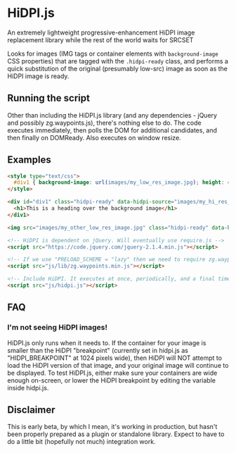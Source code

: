 # HiDPI.js
An extremely lightweight progressive-enhancement HiDPI image replacement library while the rest of the world waits for SRCSET

Looks for images (IMG tags or container elements with `background-image` CSS properties) that are tagged with the `.hidpi-ready` class, and performs a quick substitution of the original (presumably low-src) image as soon as the HiDPI image is ready.

## Running the script

Other than including the HiDPI.js library (and any dependencies - jQuery and possibly zg.waypoints.js), there's nothing else to do. The code executes immediately, then polls the DOM for additional candidates, and then finally on DOMReady. Also executes on window resize.

## Examples

``` html
<style type="text/css">
  #div1 { background-image: url(images/my_low_res_image.jpg); height: 400px; }
</style>

<div id="div1" class="hidpi-ready" data-hidpi-source="images/my_hi_res_image.jpg">
  <h1>This is a heading over the background image</h1>
</div1>

<img src="images/my_other_low_res_image.jpg" class="hidpi-ready" data-hidpi-src="images/my_other_hi_res_image.jps" />

<!-- HiDPI is dependent on jQuery. Will eventually use require.js -->
<script src="https://code.jquery.com/jquery-2.1.4.min.js"></script>

<!-- If we use "PRELOAD_SCHEME = "lazy" then we need to require zg.waypoints.js as well -->
<script src="js/lib/zg.waypoints.min.js"></script>

<!-- Include HiDPI. It executes at once, periodically, and a final time on DOMReady. Then on resize as well. -->
<script src="js/hidpi.js"></script>
```

## FAQ

### I'm not seeing HiDPI images!

HiDPI.js only runs when it needs to. If the container for your image is smaller than the HiDPI "breakpoint" (currently set in hidpi.js as "HIDPI_BREAKPOINT" at 1024 pixels wide), then HiDPI will NOT attempt to load the HiDPI version of that image, and your original image will continue to be displayed. To test HiDPI.js, either make sure your containers are wide enough on-screen, or lower the HiDPI breakpoint by editing the variable inside hidpi.js. 


## Disclaimer

This is early beta, by which I mean, it's working in production, but hasn't been properly prepared as a plugin or standalone library. Expect to have to do a little bit (hopefully not much) integration work.
